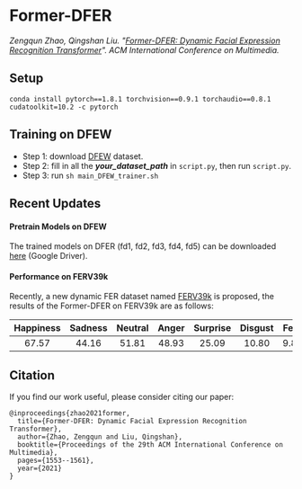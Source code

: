 # Former-DFER

*Zengqun Zhao, Qingshan Liu. "[Former-DFER: Dynamic Facial Expression Recognition Transformer](https://drive.google.com/file/d/12vyWD4mJ9HCkLyBctoPcvUbOU36Ptgc8/view?usp=sharing)". ACM International Conference on Multimedia.*

## Setup

``` conda install pytorch==1.8.1 torchvision==0.9.1 torchaudio==0.8.1 cudatoolkit=10.2 -c pytorch ```

## Training on DFEW

- Step 1: download [DFEW](https://dfew-dataset.github.io) dataset.
- Step 2: fill in all the ***your_dataset_path*** in ```script.py```, then run ```script.py```.
- Step 3: run ``` sh main_DFEW_trainer.sh ```

## Recent Updates

#### Pretrain Models on DFEW

The trained models on DFER (fd1, fd2, fd3, fd4, fd5) can be downloaded [here](https://drive.google.com/drive/folders/1g_n3HURQyQ-oBN6tYvhwD2M32Tdm_9gu?usp=sharing) (Google Driver).

#### Performance on FERV39k

Recently, a new dynamic FER dataset named [FERV39k](https://wangyanckxx.github.io/Proj_CVPR2022_FERV39k.html) is proposed, the results of the Former-DFER on FERV39k are as follows:

| Happiness| Sadness| Neutral| Anger| Surprise| Disgust| Fear | **UAR**  | **WAR**  |
| :----:   | :----: | :----: |:----:|  :----: | :----: |:----:| :----:   | :----:   |
| 67.57    | 44.16  | 51.81  | 48.93| 25.09   | 10.80  | 9.80 | **36.88**| **45.72**| 

<!-- ## Pre-trained Models

The pre-trained Former-DFER model on DFEW can be downloaded [here](https://drive.google.com/file/d/1YV-KpdYQVAvSQw1setzBF1LeT4qx1bVt/view?usp=sharing). -->

## Citation
If you find our work useful, please consider citing our paper:
```
@inproceedings{zhao2021former,
  title={Former-DFER: Dynamic Facial Expression Recognition Transformer},
  author={Zhao, Zengqun and Liu, Qingshan},
  booktitle={Proceedings of the 29th ACM International Conference on Multimedia},
  pages={1553--1561},
  year={2021}
}
```
